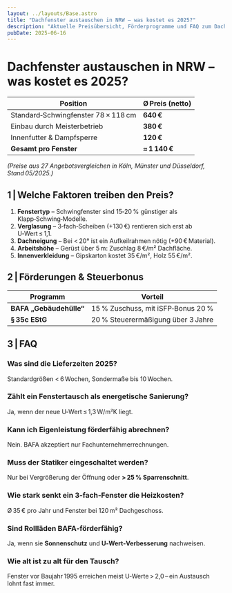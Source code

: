 ```yaml
---
layout: ../layouts/Base.astro
title: "Dachfenster austauschen in NRW – was kostet es 2025?"
description: "Aktuelle Preisübersicht, Förderprogramme und FAQ zum Dachfenster‑Austausch in Nordrhein‑Westfalen."
pubDate: 2025‑06‑16
---
```

# Dachfenster austauschen in NRW – was kostet es 2025?


| Position                              | Ø Preis (netto) |
|---------------------------------------|-----------------|
| Standard‑Schwingfenster 78 × 118 cm   | **640 €** |
| Einbau durch Meisterbetrieb           | **380 €** |
| Innenfutter & Dampfsperre             | **120 €** |
| **Gesamt pro Fenster**                | **≈ 1 140 €** |

*(Preise aus 27 Angebots­vergleichen in Köln, Münster und Düsseldorf, Stand 05/2025.)*

## 1 | Welche Faktoren treiben den Preis?

1. **Fenstertyp** – Schwingfenster sind 15‑20 % günstiger als Klapp‑Schwing‑Modelle.  
2. **Verglasung** – 3‑fach‑Scheiben (+130 €) rentieren sich erst ab U‑Wert ≤ 1,1.  
3. **Dachneigung** – Bei < 20° ist ein Aufkeil­rahmen nötig (+90 € Material).  
4. **Arbeitshöhe** – Gerüst über 5 m: Zuschlag 8 €/m² Dachfläche.  
5. **Innenverkleidung** – Gipskarton kostet 35 €/m², Holz 55 €/m².  

## 2 | Förderungen & Steuerbonus

| Programm | Vorteil |
|----------|---------|
| **BAFA „Gebäudehülle“** | 15 % Zuschuss, mit iSFP‑Bonus 20 % |
| **§ 35c EStG** | 20 % Steuer­ermäßigung über 3 Jahre |

## 3 | FAQ

### Was sind die Lieferzeiten 2025?  
Standardgrößen < 6 Wochen, Sondermaße bis 10 Wochen.

### Zählt ein Fenstertausch als energetische Sanierung?  
Ja, wenn der neue U‑Wert ≤ 1,3 W/m²K liegt.

### Kann ich Eigenleistung förderfähig abrechnen?  
Nein. BAFA akzeptiert nur Fach­unternehmer­rechnungen.

### Muss der Statiker eingeschaltet werden?  
Nur bei Vergrößerung der Öffnung oder **> 25 % Sparren­schnitt**.

### Wie stark senkt ein 3‑fach‑Fenster die Heizkosten?  
Ø 35 € pro Jahr und Fenster bei 120 m² Dach­geschoss.

### Sind Rollläden BAFA‑förderfähig?  
Ja, wenn sie **Sonnenschutz** und **U‑Wert‑Verbesserung** nachweisen.

### Wie alt ist zu alt für den Tausch?  
Fenster vor Baujahr 1995 erreichen meist U‑Werte > 2,0 – ein Austausch lohnt fast immer.


